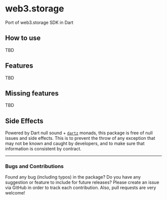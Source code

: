 # web3.storage

Port of web3.storage SDK in Dart

## How to use

TBD

## Features

TBD

## Missing features

TBD

## Side Effects

Powered by Dart null sound + [`dartz`](https://pub.dev/packages/dartz) 
monads, this package is free of null issues and side effects. This is to 
prevent the throw of any exception that may not be known and caught by 
developers, and to make sure that information is consistent by contract.

---

### Bugs and Contributions

Found any bug (including typos) in the package? Do you have any suggestion 
or feature to include for future releases? Please create an issue via 
GitHub in order to track each contribution. Also, pull requests are very 
welcome!
